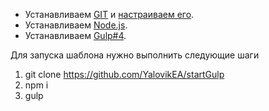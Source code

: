 - Устанавливаем [GIT](https://git-scm.com/downloads) и [настраиваем его](https://git-scm.com/book/ru/v1/%D0%92%D0%B2%D0%B5%D0%B4%D0%B5%D0%BD%D0%B8%D0%B5-%D0%9F%D0%B5%D1%80%D0%B2%D0%BE%D0%BD%D0%B0%D1%87%D0%B0%D0%BB%D1%8C%D0%BD%D0%B0%D1%8F-%D0%BD%D0%B0%D1%81%D1%82%D1%80%D0%BE%D0%B9%D0%BA%D0%B0-Git).
- Устанавливаем [Node.js](https://nodejs.org/en/).
- Устанавливаем [Gulp#4](https://demisx.github.io/gulp4/2015/01/15/install-gulp4.html).

Для запуска шаблона нужно выполнить следующие шаги

1. git clone https://github.com/YalovikEA/startGulp
2. npm i
3. gulp
